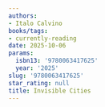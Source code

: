 ```yaml
---
authors:
- Italo Calvino
books/tags:
- currently-reading
date: 2025-10-06
params:
  isbn13: '9780063417625'
  year: '2025'
slug: '9780063417625'
star_rating: null
title: Invisible Cities
---
```



<!--more-->